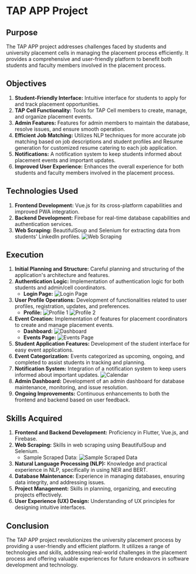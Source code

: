# TAP APP Project

## Purpose
The TAP APP project addresses challenges faced by students and university placement cells in managing the placement process efficiently. It provides a comprehensive and user-friendly platform to benefit both students and faculty members involved in the placement process.

## Objectives
1. **Student-Friendly Interface:** Intuitive interface for students to apply for and track placement opportunities.
2. **TAP Cell Functionality:** Tools for TAP Cell members to create, manage, and organize placement events.
3. **Admin Features:** Features for admin members to maintain the database, resolve issues, and ensure smooth operation.
4. **Efficient Job Matching:** Utilizes NLP techniques for more accurate job matching based on job descriptions and student profiles and Resume generation for customized resume catering to each job application.
5. **Notifications:** A notification system to keep students informed about placement events and important updates.
6. **Improved User Experience:** Enhances the overall experience for both students and faculty members involved in the placement process.

## Technologies Used
1. **Frontend Development:** Vue.js for its cross-platform capabilities and improved PWA integration.
2. **Backend Development:** Firebase for real-time database capabilities and authentication services.
3. **Web Scraping:** BeautifulSoup and Selenium for extracting data from students' LinkedIn profiles.
   ![Web Scraping](screenshots/scraped.PNG) 

## Execution
1. **Initial Planning and Structure:** Careful planning and structuring of the application's architecture and features.
2. **Authentication Logic:** Implementation of authentication logic for both students and admin/cell coordinators.
   - **Login Page:**
     ![Login Page](screenshots/login.png) 
3. **User Profile Operations:** Development of functionalities related to user profiles, registration, updates, and preferences.
   - **Profile:**
     ![Profile 1](screenshots/profile.png)
     ![Profile 2](screenshots/profile2.png)
4. **Event Creation:** Implementation of features for placement coordinators to create and manage placement events.
   - **Dashboard:**
     ![Dashboard](screenshots/dashboard.png)
   - **Events Page:**
     ![Events Page](screenshots/events.png) 
5. **Student Application Features:** Development of the student interface for easy event applications.
6. **Event Categorization:** Events categorized as upcoming, ongoing, and completed to assist students in tracking and planning.
7. **Notification System:** Integration of a notification system to keep users informed about important updates.
     ![Calendar](screenshots/calendar.png) 
8. **Admin Dashboard:** Development of an admin dashboard for database maintenance, monitoring, and issue resolution.
9. **Ongoing Improvements:** Continuous enhancements to both the frontend and backend based on user feedback.

## Skills Acquired
1. **Frontend and Backend Development:** Proficiency in Flutter, Vue.js, and Firebase.
2. **Web Scraping:** Skills in web scraping using BeautifulSoup and Selenium.
   - Sample Scraped Data:
     ![Sample Scraped Data](screenshots/scraped.png) 
3. **Natural Language Processing (NLP):** Knowledge and practical experience in NLP, specifically in using NER and BERT.
4. **Database Maintenance:** Experience in managing databases, ensuring data integrity, and addressing issues.
5. **Project Management:** Skills in planning, organizing, and executing projects effectively.
6. **User Experience (UX) Design:** Understanding of UX principles for designing intuitive interfaces.

## Conclusion
The TAP APP project revolutionizes the university placement process by providing a user-friendly and efficient platform. It utilizes a range of technologies and skills, addressing real-world challenges in the placement process and offering valuable experiences for future endeavors in software development and technology.
